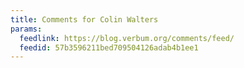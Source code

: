 ```yaml
---
title: Comments for Colin Walters
params:
  feedlink: https://blog.verbum.org/comments/feed/
  feedid: 57b3596211bed709504126adab4b1ee1
---
```

